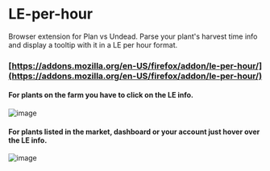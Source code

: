 # LE-per-hour
Browser extension for Plan vs Undead. 
Parse your plant's harvest time info and display a tooltip with it in a LE per hour format.

### [https://addons.mozilla.org/en-US/firefox/addon/le-per-hour/](https://addons.mozilla.org/en-US/firefox/addon/le-per-hour/)

#### For plants on the farm you have to click on the LE info. 

![image](https://user-images.githubusercontent.com/22090032/137555749-5a851d68-aca9-4e43-b6ff-8971a293f353.png)


#### For plants listed in the market, dashboard or your account just hover over the LE info.

![image](https://user-images.githubusercontent.com/22090032/137555615-ff3dbce0-0368-44af-9cee-0ae1f239ff59.png)



